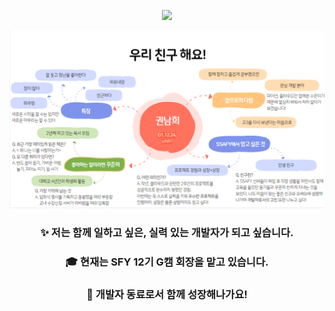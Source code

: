 <p align="center">
  <img src="https://capsule-render.vercel.app/api?type=wave&color=auto&height=300&section=header&text=🌷%20NAEM%20🌱&fontSize=90" width="1000">
</p>
<p align="center">
  <img src="image.png" width="1000">
</p>
<div align="center">
  
### ✨ 저는 함께 일하고 싶은, 실력 있는 개발자가 되고 싶습니다.
### 🎓 현재는 SFY 12기 G캠 회장을 맡고 있습니다.
### 🌱 개발자 동료로서 함께 성장해나가요!

</div>
